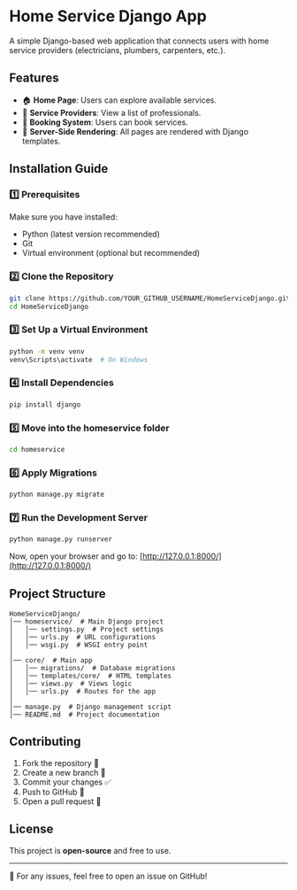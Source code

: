 ﻿# Home Service Django App

A simple Django-based web application that connects users with home service providers (electricians, plumbers, carpenters, etc.).

## Features

- 🏠 **Home Page**: Users can explore available services.
- 🔧 **Service Providers**: View a list of professionals.
- 📅 **Booking System**: Users can book services.
- 🔄 **Server-Side Rendering**: All pages are rendered with Django templates.

## Installation Guide

### 1️⃣ Prerequisites

Make sure you have installed:

- Python (latest version recommended)
- Git
- Virtual environment (optional but recommended)

### 2️⃣ Clone the Repository

```bash
git clone https://github.com/YOUR_GITHUB_USERNAME/HomeServiceDjango.git
cd HomeServiceDjango
```

### 3️⃣ Set Up a Virtual Environment

```bash
python -m venv venv
venv\Scripts\activate  # On Windows
```

### 4️⃣ Install Dependencies

```bash
pip install django
```

### 5️⃣ Move into the homeservice folder

```bash
cd homeservice
```

### 6️⃣ Apply Migrations

```bash
python manage.py migrate
```

### 7️⃣ Run the Development Server

```bash
python manage.py runserver
```

Now, open your browser and go to:
[http://127.0.0.1:8000/](http://127.0.0.1:8000/)

## Project Structure

```
HomeServiceDjango/
│── homeservice/  # Main Django project
│   │── settings.py  # Project settings
│   │── urls.py  # URL configurations
│   │── wsgi.py  # WSGI entry point
│
│── core/  # Main app
│   │── migrations/  # Database migrations
│   │── templates/core/  # HTML templates
│   │── views.py  # Views logic
│   │── urls.py  # Routes for the app
│
│── manage.py  # Django management script
│── README.md  # Project documentation
```

## Contributing

1. Fork the repository 🍴
2. Create a new branch 🔧
3. Commit your changes ✅
4. Push to GitHub 🚀
5. Open a pull request 📩

## License

This project is **open-source** and free to use.

---

📩 For any issues, feel free to open an issue on GitHub!
